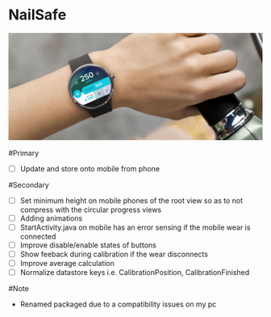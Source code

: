 NailSafe
========

![Image](wear/models/moto-360-2-cropped.jpg)

#Primary
- [ ] Update and store onto mobile from phone

#Secondary
- [ ] Set minimum height on mobile phones of the root view so as to not compress with the circular progress views
- [ ] Adding animations
- [ ] StartActivity.java on mobile has an error sensing if the mobile wear is connected
- [ ] Improve disable/enable states of buttons
- [ ] Show feeback during calibration if the wear disconnects
- [ ] Improve average calculation
- [ ] Normalize datastore keys i.e. CalibrationPosition, CalibrationFinished

#Note
- Renamed packaged due to a compatibility issues on my pc
